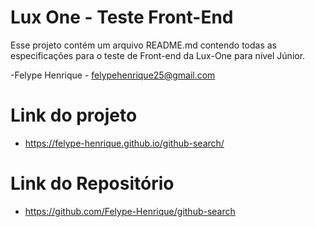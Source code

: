 # Lux One - Teste Front-End
Esse projeto contém um arquivo README.md contendo todas as especificações para o teste de Front-end da Lux-One para nível Júnior.

-Felype Henrique - felypehenrique25@gmail.com

# Link do projeto

- https://felype-henrique.github.io/github-search/

# Link do Repositório

- https://github.com/Felype-Henrique/github-search
